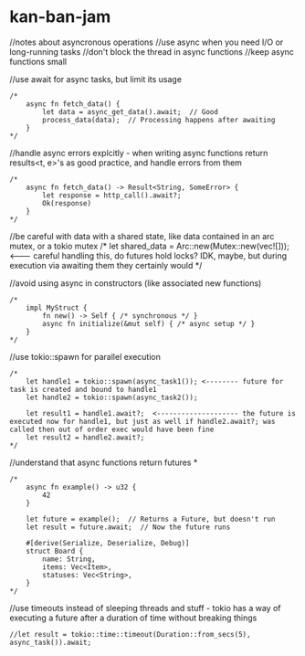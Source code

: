 # kan-ban-jam

//notes about asyncronous operations
//use async when you need I/O or long-running tasks
//don't block the thread in async functions
//keep async functions small

//use await for async tasks, but limit its usage

    /*
        async fn fetch_data() {
            let data = async_get_data().await;  // Good
            process_data(data);  // Processing happens after awaiting
        }
    */

//handle async errors explcitly - when writing async functions return results<t, e>'s as good practice, and handle errors from them

    /*
        async fn fetch_data() -> Result<String, SomeError> {
            let response = http_call().await?;
            Ok(response)
        }
    */

//be careful with data with a shared state, like data contained in an arc mutex, or a tokio mutex
    /*
        let shared_data = Arc::new(Mutex::new(vec![])); <--- careful handling this, do futures hold locks? IDK, maybe, but during execution via awaiting them they certainly would
    */

//avoid using async in constructors (like associated new functions)

    /*
        impl MyStruct {
            fn new() -> Self { /* synchronous */ }
            async fn initialize(&mut self) { /* async setup */ }
        }
    */

//use tokio::spawn for parallel execution

    /*
        let handle1 = tokio::spawn(async_task1()); <-------- future for task is created and bound to handle1
        let handle2 = tokio::spawn(async_task2());

        let result1 = handle1.await?;  <-------------------- the future is executed now for handle1, but just as well if handle2.await?; was called then out of order exec would have been fine
        let result2 = handle2.await?;
    */

//understand that async functions return futures *

    /*
        async fn example() -> u32 {
            42
        }

        let future = example();  // Returns a Future, but doesn't run
        let result = future.await;  // Now the future runs

        #[derive(Serialize, Deserialize, Debug)]
        struct Board {
            name: String,
            items: Vec<Item>,
            statuses: Vec<String>,
        }
    */

//use timeouts instead of sleeping threads and stuff - tokio has a way of executing a future after a duration of time without breaking things

    //let result = tokio::time::timeout(Duration::from_secs(5), async_task()).await;